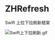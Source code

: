 # ZHRefresh
Swift 上拉下拉刷新框架

![Swift上下拉刷新.gif](http://upload-images.jianshu.io/upload_images/430985-5eaea2531bfed308.gif?imageMogr2/auto-orient/strip)
